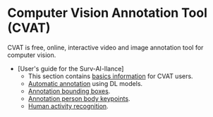 # Computer Vision Annotation Tool (CVAT)
CVAT is free, online, interactive video and image annotation tool for computer vision.

- [User's guide for the Surv-AI-llance]
    - This section contains [basics information](https://github.com/ReggieVW/cvat-docs/blob/main/manual/basics.md) for CVAT users.
    - [Automatic annotation](https://github.com/ReggieVW/cvat-docs/blob/main/manual/automatic_annotations.md) using DL models.
    - [Annotation bounding boxes](https://github.com/ReggieVW/cvat-docs/blob/main/manual/annotate_bbox.md).
    - [Annotation person body keypoints](https://github.com/ReggieVW/cvat-docs/blob/main/manual/annotate_body_keypoints.md).
    - [Human activity recognition](https://github.com/ReggieVW/cvat-docs/blob/main/manual/human_activity_recognition.md).
